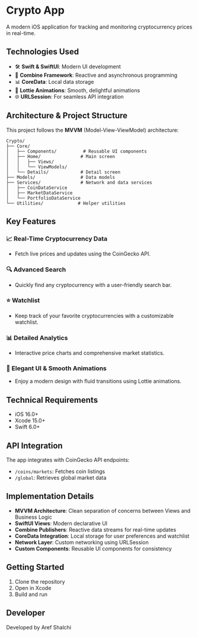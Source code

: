 # Crypto App

A modern iOS application for tracking and monitoring cryptocurrency prices in real-time.

## Technologies Used

- 🛠️ **Swift & SwiftUI**: Modern UI development
- 🔗 **Combine Framework**: Reactive and asynchronous programming
- 📊 **CoreData**: Local data storage
- 🎨 **Lottie Animations**: Smooth, delightful animations
- 🌐 **URLSession**: For seamless API integration

## Architecture & Project Structure

This project follows the **MVVM** (Model-View-ViewModel) architecture:

```
Crypto/
├── Core/
│   ├── Components/          # Reusable UI components
│   ├── Home/               # Main screen
│   │   ├── Views/
│   │   └── ViewModels/
│   └── Details/            # Detail screen
├── Models/                 # Data models
├── Services/               # Network and data services
│   ├── CoinDataService
│   ├── MarketDataService
│   └── PortfolioDataService
└── Utilities/             # Helper utilities
```

## Key Features

### 📈 Real-Time Cryptocurrency Data
- Fetch live prices and updates using the CoinGecko API.

### 🔍 Advanced Search
- Quickly find any cryptocurrency with a user-friendly search bar.

### ⭐ Watchlist
- Keep track of your favorite cryptocurrencies with a customizable watchlist.

### 📊 Detailed Analytics
- Interactive price charts and comprehensive market statistics.

### 🌟 Elegant UI & Smooth Animations
- Enjoy a modern design with fluid transitions using Lottie animations.

## Technical Requirements

- iOS 16.0+
- Xcode 15.0+
- Swift 6.0+

## API Integration

The app integrates with CoinGecko API endpoints:
- `/coins/markets`: Fetches coin listings
- `/global`: Retrieves global market data

## Implementation Details

- **MVVM Architecture**: Clean separation of concerns between Views and Business Logic
- **SwiftUI Views**: Modern declarative UI
- **Combine Publishers**: Reactive data streams for real-time updates
- **CoreData Integration**: Local storage for user preferences and watchlist
- **Network Layer**: Custom networking using URLSession
- **Custom Components**: Reusable UI components for consistency

## Getting Started

1. Clone the repository
2. Open in Xcode
3. Build and run

## Developer

Developed by Aref Shalchi

